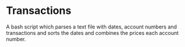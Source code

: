 # Transactions
A bash script which parses a text file with dates, account numbers and transactions and sorts the dates and combines the prices each account number.
